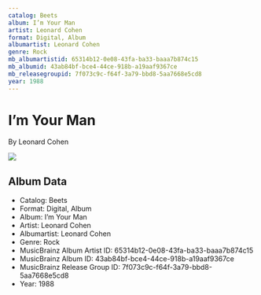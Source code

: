 ```yaml
---
catalog: Beets
album: I’m Your Man
artist: Leonard Cohen
format: Digital, Album
albumartist: Leonard Cohen
genre: Rock
mb_albumartistid: 65314b12-0e08-43fa-ba33-baaa7b874c15
mb_albumid: 43ab84bf-bce4-44ce-918b-a19aaf9367ce
mb_releasegroupid: 7f073c9c-f64f-3a79-bbd8-5aa7668e5cd8
year: 1988
---
```


# I’m Your Man

By Leonard Cohen

![](../../assets/beetscovers/Leonard_Cohen-I’m_Your_Man.jpg)

## Album Data

- Catalog: Beets
- Format: Digital, Album
- Album: I’m Your Man
- Artist: Leonard Cohen
- Albumartist: Leonard Cohen
- Genre: Rock
- MusicBrainz Album Artist ID: 65314b12-0e08-43fa-ba33-baaa7b874c15
- MusicBrainz Album ID: 43ab84bf-bce4-44ce-918b-a19aaf9367ce
- MusicBrainz Release Group ID: 7f073c9c-f64f-3a79-bbd8-5aa7668e5cd8
- Year: 1988

